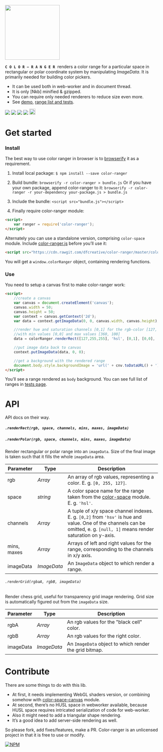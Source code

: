 <img src="https://cdn.rawgit.com/dfcreative/color-ranger/design/logo.png" height="180"/>

<code>**C O L O R − R A N G E R**</code>&nbsp; renders a color range for a particular space in rectangular or polar coordinate system by manipulating _ImageData_. It is primarily needed for building color pickers.

* It can be used both in web-worker and in document thread.
* It is only [Nkb] minified & gzipped.
* You can require only needed renderers to reduce size even more.
* See [demo](jsfiddle), [range list and tests](https://cdn.rawgit.com/dfcreative/color-ranger/master/test/index.html).

<p>
	<a href="https://travis-ci.org/dfcreative/color-ranger"><img src="https://travis-ci.org/dfcreative/color-ranger.svg?branch=master"/></a>
	<a href="https://codeclimate.com/github/dfcreative/color-space"><img src="https://codeclimate.com/github/dfcreative/color-space/badges/gpa.svg"/></a>
	<a href="https://coveralls.io/r/dfcreative/color-ranger"><img src="https://img.shields.io/coveralls/dfcreative/color-ranger.svg"/></a>
	<a href="https://david-dm.org/dfcreative/color-ranger"><img src="https://david-dm.org/dfcreative/color-ranger.svg"/></a>
	<a href="http://unlicense.org/UNLICENSE"><img src="http://upload.wikimedia.org/wikipedia/commons/6/62/PD-icon.svg" width="20"/></a>
</p>



<!--
You may also be interesting in checking out picky - a color picker based on that.
-->


# Get started

### Install

The best way to use color ranger in browser is to [browserify](https://github.com/substack/node-browserify) it as a requirement.

1. Install local package:
`$ npm install --save color-ranger`

2. Build bundle:
`browserify -r color-ranger > bundle.js`
Or if you have your own package, append color-ranger to it:
`browserify -r color-ranger -r your-dependency your-package.js > bundle.js`

3. Include the bundle: `<script src="bundle.js"></script>`
4. Finally require color-ranger module:
```html
<script>
	var ranger = require('color-ranger');
</script>
```


Alternately you can use a standalone version, comprising `color-space` module. Include [color-ranger.js](https://raw.githubusercontent.com/dfcreative/color-ranger/master/color-ranger.js) before you’ll use it:

```html
<script src="https://cdn.rawgit.com/dfcreative/color-ranger/master/color-ranger.js"></script>
```

You will get a `window.colorRanger` object, containing rendering functions.


### Use

You need to setup a canvas first to make color-ranger work:

```html
<script>
	//create a canvas
	var canvas = document.createElement('canvas');
	canvas.width = 50;
	canvas.height = 50;
	var context = canvas.getContext('2d');
	var data = context.getImageData(0, 0, canvas.width, canvas.height);

	//render hue and saturation channels [0,1] for the rgb-color [127, 255, 255]
	//with min values [0,0] and max values [360, 100]
	data = colorRanger.renderRect([127,255,255], 'hsl', [0,1], [0,0], [360,100], data);

	//put image data back to canvas
	context.putImageData(data, 0, 0);

	//get a background with the rendered range
	document.body.style.backgroundImage = 'url(' + cnv.toDataURL() + ')';
</script>
```

You’ll see a range rendered as `body` background. You can see full list of ranges in [tests page](https://cdn.rawgit.com/dfcreative/color-space/master/test/index.html).


# API

API docs on their way.

##### `.renderRect(rgb, space, channels, mins, maxes, imageData)`
##### `.renderPolar(rgb, space, channels, mins, maxes, imageData)`

Render rectangular or polar range into an `imageData`. Size of the final image is taken such that it fills the whole `imageData` area.

| Parameter | Type | Description |
|----|----|----|
| rgb | _Array_ | An array of rgb values, representing a color. E. g. `[0, 255, 127]`. |
| space | _string_ | A color space name for the range taken from the [color-space](https://github.com/dfcreative/color-space/) module. E. g. `'hsl'`. |
| channels | _Array_ | A tuple of x/y space channel indexes. E. g. `[0,2]` from `'hsv'` is hue and value. One of the channels can be omitted, e. g. `[null, 1]` means render saturation on y-axis. |
| mins, maxes | _Array_ | Arrays of left and right values for the range, corresponding to the channels in x/y axis. |
| imageData | _ImageData_ | An `ImageData` object to which render a range. |


###### `.renderGrid(rgbaA, rgbB, imageData)`

Render chess grid, useful for transparency grid image rendering. Grid size is automatically figured out from the `imageData` size.

| Parameter | Type | Description |
|----|----|----|
| rgbA | _Array_ | An rgb values for the "black cell" color. |
| rgbB | _Array_ | An rgb values for the right color. |
| imageData | _ImageData_ | An `ImageData` object to which render the grid bitmap. |



# Contribute

There are some things to do with this lib.

* At first, it needs implementing WebGL shaders version, or combining somehow with [color-space-canvas](https://github.com/rosskettle/color-space-canvas) module.
* At second, there’s no HUSL space in webworker available, because HUSL space requires intricated serialization of code for web-worker.
* Also it might need to add a triangular shape rendering.
* It’s a good idea to add server-side rendering as well.

So please fork, add fixes/features, make a PR. Color-ranger is an unlicensed project in that it is free to use or modify.


[![NPM](https://nodei.co/npm/color-ranger.png?downloads=true&downloadRank=true&stars=true)](https://nodei.co/npm/color-ranger/)
